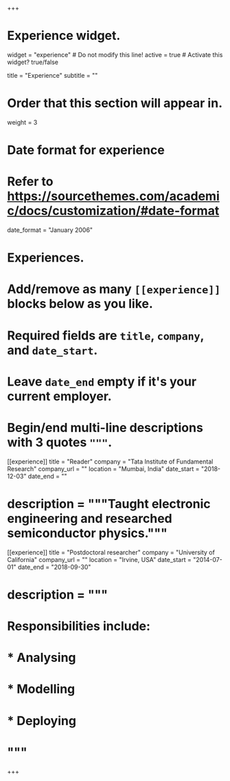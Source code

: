+++
# Experience widget.
widget = "experience"  # Do not modify this line!
active = true  # Activate this widget? true/false

title = "Experience"
subtitle = ""

# Order that this section will appear in.
weight = 3

# Date format for experience
#   Refer to https://sourcethemes.com/academic/docs/customization/#date-format
date_format = "January 2006"

# Experiences.
#   Add/remove as many `[[experience]]` blocks below as you like.
#   Required fields are `title`, `company`, and `date_start`.
#   Leave `date_end` empty if it's your current employer.
#   Begin/end multi-line descriptions with 3 quotes `"""`.
[[experience]]
  title = "Reader"
  company = "Tata Institute of Fundamental Research"
  company_url = ""
  location = "Mumbai, India"
  date_start = "2018-12-03"
  date_end = ""
#  description = """Taught electronic engineering and researched semiconductor physics."""

[[experience]]
  title = "Postdoctoral researcher"
  company = "University of California"
  company_url = ""
  location = "Irvine, USA"
  date_start = "2014-07-01"
  date_end = "2018-09-30"
#  description = """
#  Responsibilities include:
#  
#  * Analysing
#  * Modelling
#  * Deploying
#  """


+++
